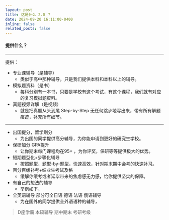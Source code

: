 ```yaml
---
layout: post
title: 这是什么 2.0 ？
date: 2024-09-20 16:11:00-0400
inline: false
related_posts: false
---
```




#### 提供什么？

---

提供：<br>

- 专业课辅导（是辅导）
  - 类似于高中那种辅导，只是我们提供本科和本科以上的辅导。
- 模拟题资料（是书）
  - 每科分别有一本书，只要是学校有这个考试，有这个课程，我们就有对应的复习模拟题资料。
- 真题视频详解（是视频）
  - 就是把真题从头到尾 Step-by-Step 无任何跳步地写出来，带有所有解题痕迹，补充所有细节。

---

- 出国提分，留学刷分
    - 为出国的同学提供高分辅导，为你能申请到更好的研究生学校。
- 保研加分 GPA提升
    - 让你期末每门课程均在95+ ，为你评奖，保研等等提供极大的优势。
- 短期题型化+步骤化辅导
    - 按照题型，题型-by-题型，快速高效，针对期末期中会考的快速补习。
- 百分百缓补考+结业生考试及格
    - 缓解你缓考或者延毕带来的焦虑感无力感，给你提供坚实的保障。
- 有自己的想法的辅导
    - 举例如下，
- 全英语辅导 部分可全日语 德语 法语 俄语辅导
    - 为在国外的同学提供全外语语种的辅导，


> D座学霸  本硕辅导 期中期末 考研考级

